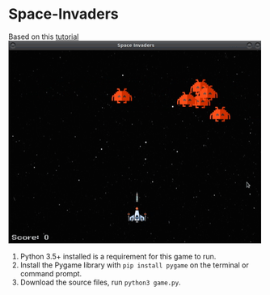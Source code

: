 # Space-Invaders
Based on this [tutorial](https://www.youtube.com/watch?v=FfWpgLFMI7w)<br>
 <img src="./game_gif.gif" alt="" width="500" height="400"> 

1. Python 3.5+ installed is a requirement for this game to run.
2. Install the Pygame library with ```pip install pygame``` on the terminal or command prompt.
3. Download the source files, run ```python3 game.py```.
